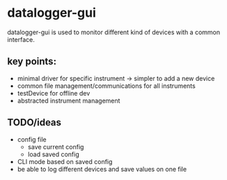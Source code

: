 # datalogger-gui
datalogger-gui is used to monitor different kind of devices with a common interface.

## key points:
- minimal driver for specific instrument -> simpler to add a new device
- common file management/communications for all instruments
- testDevice for offline dev
- abstracted instrument management

## TODO/ideas
- config file
	- save current config
	- load saved config
- CLI mode based on saved config
- be able to log different devices and save values on one file
